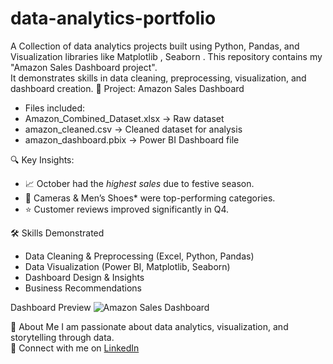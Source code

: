# data-analytics-portfolio
A Collection of data analytics projects built using Python, Pandas, and Visualization libraries like Matplotlib , Seaborn .
This repository contains my "Amazon Sales Dashboard project".  
It demonstrates skills in data cleaning, preprocessing, visualization, and dashboard creation.
🚀 Project: Amazon Sales Dashboard
  - Files included:
  - Amazon_Combined_Dataset.xlsx → Raw dataset
  - amazon_cleaned.csv → Cleaned dataset for analysis
  - amazon_dashboard.pbix → Power BI Dashboard file

🔍 Key Insights:
  - 📈 October had the *highest sales* due to festive season.  
  - 👜 Cameras & Men’s Shoes* were top-performing categories.  
  - ⭐ Customer reviews improved significantly in Q4.  

🛠️ Skills Demonstrated
  - Data Cleaning & Preprocessing (Excel, Python, Pandas)  
  - Data Visualization (Power BI, Matplotlib, Seaborn)  
  - Dashboard Design & Insights  
  - Business Recommendations

Dashboard Preview
![Amazon Sales Dashboard]()
     
📌 About Me
I am passionate about data analytics, visualization, and storytelling through data.  
🔗 Connect with me on [LinkedIn](https://www.linkedin.com/in/soma-aishwarya)
